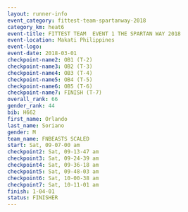 ```yaml
---
layout: runner-info 
event_category: fittest-team-spartanway-2018 
category_km: heat6 
event-title: FITTEST TEAM  EVENT 1 THE SPARTAN WAY 2018 
event-location: Makati Philippines 
event-logo: 
event-date: 2018-03-01 
checkpoint-name2: OB1 (T-2) 
checkpoint-name3: OB2 (T-3) 
checkpoint-name4: OB3 (T-4) 
checkpoint-name5: OB4 (T-5) 
checkpoint-name6: OB5 (T-6) 
checkpoint-name7: FINISH (T-7) 
overall_rank: 66
gender_rank: 44
bib: H662
first_name: Orlando
last_name: Soriano
gender: M
team_name: FNBEASTS SCALED
start: Sat, 09-07-00 am
checkpoint2: Sat, 09-13-47 am
checkpoint3: Sat, 09-24-39 am
checkpoint4: Sat, 09-36-18 am
checkpoint5: Sat, 09-48-03 am
checkpoint6: Sat, 10-00-38 am
checkpoint7: Sat, 10-11-01 am
finish: 1-04-01
status: FINISHER
---
```


